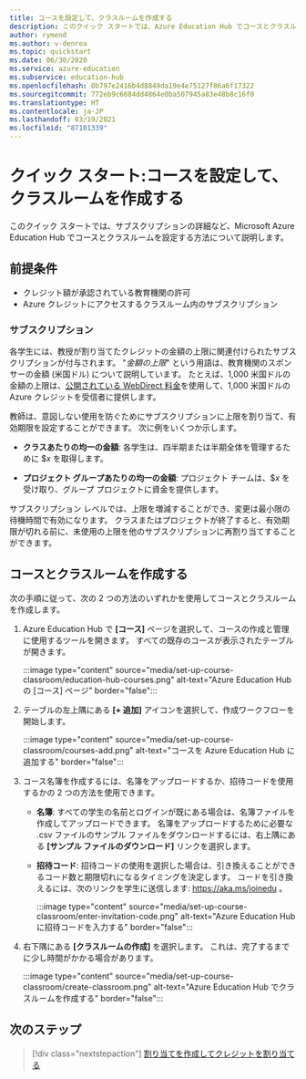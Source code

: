 ```yaml
---
title: コースを設定して、クラスルームを作成する
description: このクイック スタートでは、Azure Education Hub でコースとクラスルームを設定する方法について説明します。
author: rymend
ms.author: v-denrea
ms.topic: quickstart
ms.date: 06/30/2020
ms.service: azure-education
ms.subservice: education-hub
ms.openlocfilehash: 0b797e2416b4d8849da19e4e75127f86a6f17322
ms.sourcegitcommit: 772eb9c6684dd4864e0ba507945a83e48b8c16f0
ms.translationtype: HT
ms.contentlocale: ja-JP
ms.lasthandoff: 03/19/2021
ms.locfileid: "87101339"
---
```

# <a name="quickstart-set-up-a-course-and-create-a-classroom"></a>クイック スタート:コースを設定して、クラスルームを作成する

このクイック スタートでは、サブスクリプションの詳細など、Microsoft Azure Education Hub でコースとクラスルームを設定する方法について説明します。

## <a name="prerequisites"></a>前提条件

- クレジット額が承認されている教育機関の許可
- Azure クレジットにアクセスするクラスルーム内のサブスクリプション

### <a name="subscriptions"></a>サブスクリプション

各学生には、教授が割り当てたクレジットの金額の上限に関連付けられたサブスクリプションが付与されます。 "*金額の上限*" という用語は、教育機関のスポンサーの金額 (米国ドル) について説明しています。 たとえば、1,000 米国ドルの金額の上限は、[公開されている WebDirect 料金](https://azure.microsoft.com/pricing/calculator/)を使用して、1,000 米国ドルの Azure クレジットを受信者に提供します。

教師は、意図しない使用を防ぐためにサブスクリプションに上限を割り当て、有効期限を設定することができます。 次に例をいくつか示します。

- **クラスあたりの均一の金額**: 各学生は、四半期または半期全体を管理するために $*x* を取得します。

- **プロジェクト グループあたりの均一の金額**: プロジェクト チームは、$*x* を受け取り、グループ プロジェクトに資金を提供します。

サブスクリプション レベルでは、上限を増減することができ、変更は最小限の待機時間で有効になります。 クラスまたはプロジェクトが終了すると、有効期限が切れる前に、未使用の上限を他のサブスクリプションに再割り当てすることができます。

## <a name="create-a-course-and-classroom"></a>コースとクラスルームを作成する

次の手順に従って、次の 2 つの方法のいずれかを使用してコースとクラスルームを作成します。

1. Azure Education Hub で **[コース]** ページを選択して、コースの作成と管理に使用するツールを開きます。 すべての既存のコースが表示されたテーブルが開きます。

    :::image type="content" source="media/set-up-course-classroom/education-hub-courses.png" alt-text="Azure Education Hub の [コース] ページ" border="false":::

1. テーブルの左上隅にある **[+ 追加]** アイコンを選択して、作成ワークフローを開始します。

    :::image type="content" source="media/set-up-course-classroom/courses-add.png" alt-text="コースを Azure Education Hub に追加する" border="false":::

1. コース名簿を作成するには、名簿をアップロードするか、招待コードを使用するかの 2 つの方法を使用できます。
    - **名簿**: すべての学生の名前とログインが既にある場合は、名簿ファイルを作成してアップロードできます。 名簿をアップロードするために必要な .csv ファイルのサンプル ファイルをダウンロードするには、右上隅にある **[サンプル ファイルのダウンロード]** リンクを選択します。
    - **招待コード**: 招待コードの使用を選択した場合は、引き換えることができるコード数と期限切れになるタイミングを決定します。 コードを引き換えるには、次のリンクを学生に送信します: https://aka.ms/joinedu 。

      :::image type="content" source="media/set-up-course-classroom/enter-invitation-code.png" alt-text="Azure Education Hub に招待コードを入力する" border="false":::

1. 右下隅にある **[クラスルームの作成]** を選択します。 これは、完了するまでに少し時間がかかる場合があります。

   :::image type="content" source="media/set-up-course-classroom/create-classroom.png" alt-text="Azure Education Hub でクラスルームを作成する" border="false":::

## <a name="next-steps"></a>次のステップ

> [!div class="nextstepaction"]
> [割り当てを作成してクレジットを割り当てる](create-assignment-allocate-credit.md)
